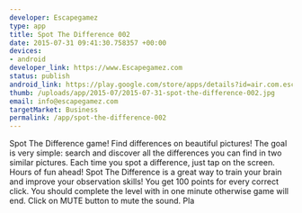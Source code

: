 ```yaml
--- 
developer: Escapegamez
type: app
title: Spot The Difference 002
date: 2015-07-31 09:41:30.758357 +00:00
devices: 
- android
developer_link: https://www.Escapegamez.com
status: publish
android_link: https://play.google.com/store/apps/details?id=air.com.escapegamez.primitivespotthedifference
thumb: /uploads/app/2015-07/2015-07-31-spot-the-difference-002.jpg
email: info@escapegamez.com
targetMarket: Business
permalink: /app/spot-the-difference-002
---
```


Spot The Difference game! Find differences on beautiful pictures!
The goal is very simple: search and discover all the differences you can find in two similar pictures.
Each time you spot a difference, just tap on the screen.
Hours of fun ahead! Spot The Difference is a great way to train your brain and improve your observation skills!
You get 100 points for every correct click. You should complete the level with in one minute otherwise game will end. 
Click on MUTE button to mute the sound. Pla
